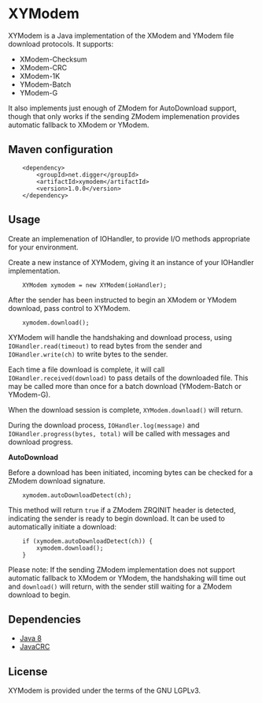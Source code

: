 # XYModem
XYModem is a Java implementation of the XModem and YModem file
download protocols.  It supports:

* XModem-Checksum
* XModem-CRC
* XModem-1K
* YModem-Batch
* YModem-G

It also implements just enough of ZModem for AutoDownload support,
though that only works if the sending ZModem implemenation provides
automatic fallback to XModem or YModem.

## Maven configuration

		<dependency>
			<groupId>net.digger</groupId>
			<artifactId>xymodem</artifactId>
			<version>1.0.0</version>
		</dependency>

## Usage

Create an implemenation of IOHandler, to provide I/O methods appropriate
for your environment.

Create a new instance of XYModem, giving it an instance of your IOHandler
implementation.

		XYModem xymodem = new XYModem(ioHandler);

After the sender has been instructed to begin an XModem or YModem download,
pass control to XYModem.

		xymodem.download();

XYModem will handle the handshaking and download process, using
`IOHandler.read(timeout)` to read bytes from the sender and
`IOHandler.write(ch)` to write bytes to the sender.

Each time a file download is complete, it will call
`IOHandler.received(download)` to pass details of the downloaded
file.  This may be called more than once for a batch download
(YModem-Batch or YModem-G).

When the download session is complete, `XYModem.download()` will return.

During the download process, `IOHandler.log(message)` and `IOHandler.progress(bytes, total)`
will be called with messages and download progress.

**AutoDownload**

Before a download has been initiated, incoming bytes can be checked for
a ZModem download signature.

		xymodem.autoDownloadDetect(ch);

This method will return `true` if a ZModem ZRQINIT header is detected,
indicating the sender is ready to begin download.  It can be used to
automatically initiate a download:

		if (xymodem.autoDownloadDetect(ch)) {
			xymodem.download();
		}

Please note:  If the sending ZModem implementation does not support
automatic fallback to XModem or YModem, the handshaking will time
out and `download()` will return, with the sender still waiting
for a ZModem download to begin.


## Dependencies
* [Java 8](https://www.oracle.com/java)
* [JavaCRC](https://github.com/diggernet/JavaCRC)


## License
XYModem is provided under the terms of the GNU LGPLv3.
